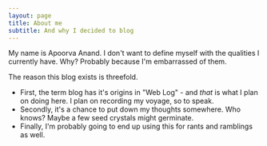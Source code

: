 ```yaml
---
layout: page
title: About me
subtitle: And why I decided to blog
---
```


My name is Apoorva Anand. I don't want to define myself with the qualities I currently have. Why? Probably because I'm embarrassed of them. 

The reason this blog exists is threefold. 
* First, the term blog has it's origins in "Web Log" - and _that_ is what I plan on doing here. I plan on recording my voyage, so to speak. 
* Secondly, it's a chance to put down my thoughts somewhere. Who knows? Maybe a few seed crystals might germinate. 
* Finally, I'm probably going to end up using this for rants and ramblings as well. 
